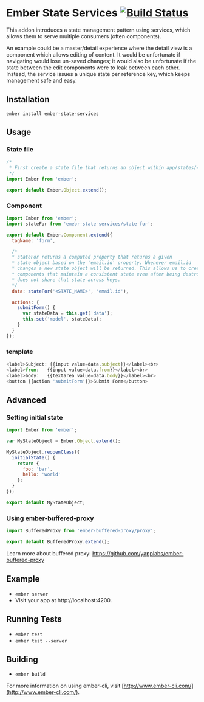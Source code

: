 # Ember State Services [![Build Status](https://travis-ci.org/stefanpenner/ember-state-services.svg)](https://travis-ci.org/stefanpenner/ember-state-services)

This addon introduces a state management pattern using services, which allows them to serve
multiple consumers (often components).

An example could be a master/detail experience where the detail view is a
component which allows editing of content. It would be unfortunate if
navigating would lose un-saved changes; it would also be unfortunate if the
state between the edit components were to leak between each other. Instead, the service issues a unique state per reference key, which keeps management safe and easy.

## Installation

```shell
ember install ember-state-services
```

## Usage

### State file

```js
/*
 * First create a state file that returns an object within app/states/<STATE_NAME>.js
 */
import Ember from 'ember';

export default Ember.Object.extend();
```

### Component

```js
import Ember from 'ember';
import stateFor from 'emebr-state-services/state-for';

export default Ember.Component.extend({
  tagName: 'form',

  /*
  * stateFor returns a computed property that returns a given
  * state object based on the 'email.id' property. Whenever email.id
  * changes a new state object will be returned. This allows us to create
  * components that maintain a consistent state even after being destroyed but
  * does not share that state across keys.
  */
  data: stateFor('<STATE_NAME>', 'email.id'),

  actions: {
    submitForm() {
      var stateData = this.get('data');
      this.set('model', stateData);
    }
  }
});
```

### template

```js
<label>Subject: {{input value=data.subject}}</label><br>
<label>from:   {{input value=data.from}}</label><br>
<label>body:   {{textarea value=data.body}}</label><br>
<button {{action 'submitForm'}}>Submit Form</button>
```

## Advanced

### Setting initial state

```js
import Ember from 'ember';

var MyStateObject = Ember.Object.extend();

MyStateObject.reopenClass({
  initialState() {
    return {
      foo: 'bar',
      hello: 'world'
    };
  }
});

export default MyStateObject;
```

### Using ember-buffered-proxy

```js
import BufferedProxy from 'ember-buffered-proxy/proxy';

export default BufferedProxy.extend();
```

Learn more about buffered proxy: https://github.com/yapplabs/ember-buffered-proxy

## Example

* `ember server`
* Visit your app at http://localhost:4200.

## Running Tests

* `ember test`
* `ember test --server`

## Building

* `ember build`

For more information on using ember-cli, visit [http://www.ember-cli.com/](http://www.ember-cli.com/).
